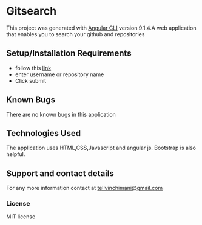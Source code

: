 # Gitsearch

This project was generated with [Angular CLI](https://github.com/angular/angular-cli) version 9.1.4.A web application that enables you to search your github and repositories

## Setup/Installation Requirements
* follow this [link](https://tellvinch.github.io/gitsearch/)
* enter username or repository name
* Click submit


## Known Bugs
There are no known bugs in this application
## Technologies Used
The application uses HTML,CSS,Javascript and angular js.
Bootstrap is also helpful.
## Support and contact details
For any  more information contact at tellvinchimani@gmail.com
### License
MIT license
 


